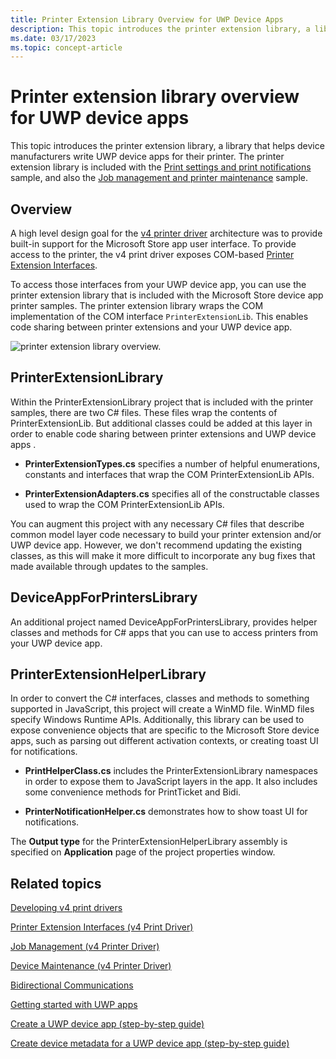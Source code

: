 ```yaml
---
title: Printer Extension Library Overview for UWP Device Apps
description: This topic introduces the printer extension library, a library that helps device manufacturers write UWP device apps for their printer.
ms.date: 03/17/2023
ms.topic: concept-article
---
```


# Printer extension library overview for UWP device apps

This topic introduces the printer extension library, a library that helps device manufacturers write UWP device apps for their printer. The printer extension library is included with the [Print settings and print notifications](https://github.com/microsoftarchive/msdn-code-gallery-microsoft/tree/master/Official%20Windows%20Platform%20Sample/Print%20settings%20and%20print%20notifications) sample, and also the [Job management and printer maintenance](https://github.com/microsoftarchive/msdn-code-gallery-microsoft/tree/master/Official%20Windows%20Platform%20Sample/Print%20job%20management%20and%20printer%20maintenance) sample.

## Overview

A high level design goal for the [v4 printer driver](../print/v4-printer-driver.md) architecture was to provide built-in support for the Microsoft Store app user interface. To provide access to the printer, the v4 print driver exposes COM-based [Printer Extension Interfaces](/windows-hardware/drivers/ddi/_print/).

To access those interfaces from your UWP device app, you can use the printer extension library that is included with the Microsoft Store device app printer samples. The printer extension library wraps the COM implementation of the COM interface `PrinterExtensionLib`. This enables code sharing between printer extensions and your UWP device app.

![printer extension library overview.](images/373030-printer-app-architecture.png)

## PrinterExtensionLibrary

Within the PrinterExtensionLibrary project that is included with the printer samples, there are two C# files. These files wrap the contents of PrinterExtensionLib. But additional classes could be added at this layer in order to enable code sharing between printer extensions and UWP device apps .

- **PrinterExtensionTypes.cs** specifies a number of helpful enumerations, constants and interfaces that wrap the COM PrinterExtensionLib APIs.

- **PrinterExtensionAdapters.cs** specifies all of the constructable classes used to wrap the COM PrinterExtensionLib APIs.

You can augment this project with any necessary C# files that describe common model layer code necessary to build your printer extension and/or UWP device app. However, we don't recommend updating the existing classes, as this will make it more difficult to incorporate any bug fixes that made available through updates to the samples.

## DeviceAppForPrintersLibrary

An additional project named DeviceAppForPrintersLibrary, provides helper classes and methods for C# apps that you can use to access printers from your UWP device app.

## PrinterExtensionHelperLibrary

In order to convert the C# interfaces, classes and methods to something supported in JavaScript, this project will create a WinMD file. WinMD files specify Windows Runtime APIs. Additionally, this library can be used to expose convenience objects that are specific to the Microsoft Store device apps, such as parsing out different activation contexts, or creating toast UI for notifications.

- **PrintHelperClass.cs** includes the PrinterExtensionLibrary namespaces in order to expose them to JavaScript layers in the app. It also includes some convenience methods for PrintTicket and Bidi.

- **PrinterNotificationHelper.cs** demonstrates how to show toast UI for notifications.

The **Output type** for the PrinterExtensionHelperLibrary assembly is specified on **Application** page of the project properties window.

## Related topics

[Developing v4 print drivers](../print/v4-printer-driver.md)

[Printer Extension Interfaces (v4 Print Driver)](/windows-hardware/drivers/ddi/_print/)

[Job Management (v4 Printer Driver)](../print/job-management.md)

[Device Maintenance (v4 Printer Driver)](../print/device-maintenance.md)

[Bidirectional Communications](../print/bidirectional-communication.md)

[Getting started with UWP apps](getting-started.md)

[Create a UWP device app (step-by-step guide)](step-1--create-a-uwp-device-app.md)

[Create device metadata for a UWP device app (step-by-step guide)](step-2--create-device-metadata.md)
